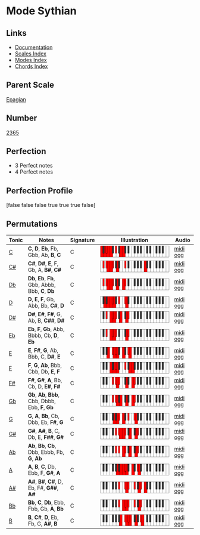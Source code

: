 # Mode Sythian

## Links

- [Documentation](index.md)
- [Scales Index](Scales.md)
- [Modes Index](Modes.md)
- [Chords Index](Chords.md)

## Parent Scale

[Epagian](ScaleEpagian.md)

## Number

[2365](https://ianring.com/musictheory/scales/2365)

## Perfection

- 3 Perfect notes
- 4 Perfect notes

## Perfection Profile

[false false false true true true false]

## Permutations

| Tonic | Notes | Signature | Illustration | Audio |
|-------|-------|-----------|--------------|-------|
| [C](ModeCNaturalSythian.md) | **C**, **D**, **Eb**, Fb, Gbb, Ab, **B**, **C** | C | ![CNaturalSythian](ModeCNaturalSythian.png) | [midi](ModeCNaturalSythian.mid) [ogg](ModeCNaturalSythian.ogg) |
| [C#](ModeCSharpSythian.md) | **C#**, **D#**, **E**, F, Gb, A, **B#**, **C#** | C | ![CSharpSythian](ModeCSharpSythian.png) | [midi](ModeCSharpSythian.mid) [ogg](ModeCSharpSythian.ogg) |
| [Db](ModeDFlatSythian.md) | **Db**, **Eb**, **Fb**, Gbb, Abbb, Bbb, **C**, **Db** | C | ![DFlatSythian](ModeDFlatSythian.png) | [midi](ModeDFlatSythian.mid) [ogg](ModeDFlatSythian.ogg) |
| [D](ModeDNaturalSythian.md) | **D**, **E**, **F**, Gb, Abb, Bb, **C#**, **D** | C | ![DNaturalSythian](ModeDNaturalSythian.png) | [midi](ModeDNaturalSythian.mid) [ogg](ModeDNaturalSythian.ogg) |
| [D#](ModeDSharpSythian.md) | **D#**, **E#**, **F#**, G, Ab, B, **C##**, **D#** | C | ![DSharpSythian](ModeDSharpSythian.png) | [midi](ModeDSharpSythian.mid) [ogg](ModeDSharpSythian.ogg) |
| [Eb](ModeEFlatSythian.md) | **Eb**, **F**, **Gb**, Abb, Bbbb, Cb, **D**, **Eb** | C | ![EFlatSythian](ModeEFlatSythian.png) | [midi](ModeEFlatSythian.mid) [ogg](ModeEFlatSythian.ogg) |
| [E](ModeENaturalSythian.md) | **E**, **F#**, **G**, Ab, Bbb, C, **D#**, **E** | C | ![ENaturalSythian](ModeENaturalSythian.png) | [midi](ModeENaturalSythian.mid) [ogg](ModeENaturalSythian.ogg) |
| [F](ModeFNaturalSythian.md) | **F**, **G**, **Ab**, Bbb, Cbb, Db, **E**, **F** | C | ![FNaturalSythian](ModeFNaturalSythian.png) | [midi](ModeFNaturalSythian.mid) [ogg](ModeFNaturalSythian.ogg) |
| [F#](ModeFSharpSythian.md) | **F#**, **G#**, **A**, Bb, Cb, D, **E#**, **F#** | C | ![FSharpSythian](ModeFSharpSythian.png) | [midi](ModeFSharpSythian.mid) [ogg](ModeFSharpSythian.ogg) |
| [Gb](ModeGFlatSythian.md) | **Gb**, **Ab**, **Bbb**, Cbb, Dbbb, Ebb, **F**, **Gb** | C | ![GFlatSythian](ModeGFlatSythian.png) | [midi](ModeGFlatSythian.mid) [ogg](ModeGFlatSythian.ogg) |
| [G](ModeGNaturalSythian.md) | **G**, **A**, **Bb**, Cb, Dbb, Eb, **F#**, **G** | C | ![GNaturalSythian](ModeGNaturalSythian.png) | [midi](ModeGNaturalSythian.mid) [ogg](ModeGNaturalSythian.ogg) |
| [G#](ModeGSharpSythian.md) | **G#**, **A#**, **B**, C, Db, E, **F##**, **G#** | C | ![GSharpSythian](ModeGSharpSythian.png) | [midi](ModeGSharpSythian.mid) [ogg](ModeGSharpSythian.ogg) |
| [Ab](ModeAFlatSythian.md) | **Ab**, **Bb**, **Cb**, Dbb, Ebbb, Fb, **G**, **Ab** | C | ![AFlatSythian](ModeAFlatSythian.png) | [midi](ModeAFlatSythian.mid) [ogg](ModeAFlatSythian.ogg) |
| [A](ModeANaturalSythian.md) | **A**, **B**, **C**, Db, Ebb, F, **G#**, **A** | C | ![ANaturalSythian](ModeANaturalSythian.png) | [midi](ModeANaturalSythian.mid) [ogg](ModeANaturalSythian.ogg) |
| [A#](ModeASharpSythian.md) | **A#**, **B#**, **C#**, D, Eb, F#, **G##**, **A#** | C | ![ASharpSythian](ModeASharpSythian.png) | [midi](ModeASharpSythian.mid) [ogg](ModeASharpSythian.ogg) |
| [Bb](ModeBFlatSythian.md) | **Bb**, **C**, **Db**, Ebb, Fbb, Gb, **A**, **Bb** | C | ![BFlatSythian](ModeBFlatSythian.png) | [midi](ModeBFlatSythian.mid) [ogg](ModeBFlatSythian.ogg) |
| [B](ModeBNaturalSythian.md) | **B**, **C#**, **D**, Eb, Fb, G, **A#**, **B** | C | ![BNaturalSythian](ModeBNaturalSythian.png) | [midi](ModeBNaturalSythian.mid) [ogg](ModeBNaturalSythian.ogg) |
